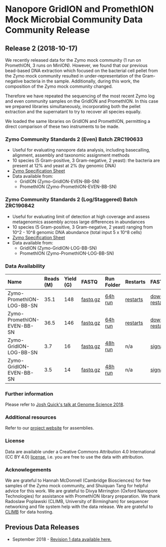 # Nanopore GridION and PromethION Mock Microbial Community Data Community Release

## Release 2 (2018-10-17)

We recently released data for the Zymo mock community (1 run on PromethION, 3 runs on MinION). However, we found that our previous bead-based DNA extraction which focused on the bacterial cell pellet from the Zymo mock community resulted in under-representation of the Gram-negative bacteria in the sample. Additionally, during this work, the composition of the Zymo mock community changed.

Therefore we have repeated the sequencing of the most recent Zymo log and even community samples on the GridION and PromethION. In this case we prepared libraries simultaneously, incorporating both the pellet extraction and the supernatant to try to recover all species equally.

We loaded the same libraries on GridION and PromethION, permitting a direct comparison of these two instruments to be made.

### Zymo Community Standards 2 (Even) Batch ZRC190633

  - Useful for evaluating nanopore data analysis, including basecalling, alignment, assembly and taxonomic assignment methods
  - 10 species (5 Gram-positive, 3 Gram-negative, 2 yeast): the bacteria are present at 12% and yeast at 2% (by genomic DNA)
  - <a href="https://www.zymoresearch.eu/media/amasty/amfile/attach/_D6300_ZymoBIOMICS_Microbial_Community_Standard_v1.1.3.pdf">Zymo Specification Sheet</a>
  - Data available from:
     - GridION (Zymo-GridION-EVEN-BB-SN)
     - PromethION (Zymo-PromethION-EVEN-BB-SN)

### Zymo Community Standards 2 (Log/Staggered) Batch ZRC190842
 
   - Useful for evaluating limit of detection at high coverage and assess metagenomics assembly across large differences in abundances
   - 10 species (5 Gram-positive, 3 Gram-negative, 2 yeast) ranging from 10^2 - 10^8 genomic DNA abundance (total input 5 x 10^8 cells)
   - <a href="https://www.zymoresearch.eu/media/amasty/amfile/attach/_D6310_ZymoBIOMICS_Microbial_Community_Standard_II_Log_Distribution_v._1.1.2.pdf">Zymo Specification Sheet</a>
  - Data available from:
    - GridION (Zymo-GridION-LOG-BB-SN)
    - PromethION (Zymo-PromethION-LOG-BB-SN)

### Data Availability

|Name|Reads (M)|Yield (G)|FASTQ|Run Folder|Restarts|FAST5|
|:--|:--|:--|:--|:--|:--|:--|
|Zymo-PromethION-LOG-BB-SN|35.1|148|[fastq.gz](https://nanopore.s3.climb.ac.uk/Zymo-PromethION-LOG-BB-SN.fq.gz)|[64h run](https://nanopore.s3.climb.ac.uk/Zymo-PromethION-LOG-BB-SN_basecalls.tar.gz)|[restarts](https://nanopore.s3.climb.ac.uk/Zymo-PromethION-LOG-BB-SN-restarts_basecalls.tar.gz)|[download.sh](https://gist.github.com/SamStudio8/3ebbbd04dd8db557a3e8bdcedc875ee6), [restarts.tar](https://nanopore.s3.climb.ac.uk/Zymo-PromethION-LOG-BB-SN-restarts_signal.tar)|
|Zymo-PromethION-EVEN-BB-SN|36.5|146|[fastq.gz](https://nanopore.s3.climb.ac.uk/Zymo-PromethION-EVEN-BB-SN.fq.gz)|[64h run](https://nanopore.s3.climb.ac.uk/Zymo-PromethION-EVEN-BB-SN_basecalls.tar.gz)|[restarts](https://nanopore.s3.climb.ac.uk/Zymo-PromethION-EVEN-BB-SN-restarts_basecalls.tar.gz)|[download.sh](https://gist.github.com/SamStudio8/3ebbbd04dd8db557a3e8bdcedc875ee6), [restarts.tar](https://nanopore.s3.climb.ac.uk/Zymo-PromethION-EVEN-BB-SN-restarts_signal.tar)|
|Zymo-GridION-LOG-BB-SN|3.7|16|[fastq.gz](https://nanopore.s3.climb.ac.uk/Zymo-GridION-LOG-BB-SN.fq.gz)|[48h run](https://nanopore.s3.climb.ac.uk/Zymo-GridION-LOG-BB-SN_basecalled.tgz)|n/a|[signal.tar](https://nanopore.s3.climb.ac.uk/Zymo-GridION-LOG-BB-SN_signal.tar)|
|Zymo-GridION-EVEN-BB-SN|3.5|14|[fastq.gz](https://nanopore.s3.climb.ac.uk/Zymo-GridION-EVEN-BB-SN.fq.gz)|[48h run](https://nanopore.s3.climb.ac.uk/Zymo-GridION-EVEN-BB-SN_basecalled.tgz)|n/a|[signal.tar](https://nanopore.s3.climb.ac.uk/Zymo-GridION-EVEN-BB-SN_signal.tar)|

### Further information

Please refer to <a href="https://www.slideshare.net/scalene/assessing-ultradeep-longread-metagenomics-on-oxford-nanopore-promethion">Josh Quick's talk at Genome Science 2018</a>.

### Additional resources

Refer to our [project website](https://lomanlab.github.io/mockcommunity/) for assemblies.

### License

Data are available under a Creative Commons Attribution 4.0 International (CC BY 4.0) <a href="https://creativecommons.org/licenses/by/4.0/">license</a>, i.e. you are free to use the data with attribution.

### Acknowlegements

We are grateful to Hannah McDonnell (Cambridge Biosciences) for free samples of the Zymo mock community, and Shuiquan Tang for helpful advice for this work. We are grateful to Divya Mirrington (Oxford Nanopore Technologies) for assistance with PromethION library preparation. We thank Radoslaw Poplawski (CLIMB, University of Birmingham) for sequencer networking and file system help with the data release. We are grateful to <a href="http://www.climb.ac.uk">CLIMB</a> for data hosting.


## Previous Data Releases


  - September 2018 - <a href="https://github.com/LomanLab/mockcommunity/blob/master/rev1.md">Revision 1 data available here.</a>

